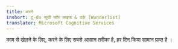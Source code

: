 ```yaml
---
title: करने
inshort: टू-do सूची फॉर लाइफ & वर्क [Wunderlist]
translator: Microsoft Cognitive Services
---
```


काम से खेलने के लिए, करने के लिए सबसे आसान तरीका है, हर दिन किया सामान प्राप्त है ।



